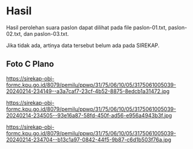 # Hasil

Hasil perolehan suara paslon dapat dilihat pada file paslon-01.txt, paslon-02.txt, dan paslon-03.txt.

Jika tidak ada, artinya data tersebut belum ada pada SIREKAP.

## Foto C Plano

https://sirekap-obj-formc.kpu.go.id/8079/pemilu/ppwp/31/75/06/10/05/3175061005039-20240214-234149--a3a7caf7-23cf-4b52-8875-8edcb1a31472.jpg

https://sirekap-obj-formc.kpu.go.id/8079/pemilu/ppwp/31/75/06/10/05/3175061005039-20240214-234505--93e16a87-58fd-450f-ad56-e956a4943b3f.jpg

https://sirekap-obj-formc.kpu.go.id/8079/pemilu/ppwp/31/75/06/10/05/3175061005039-20240214-234704--b13c1a97-0842-44f5-9b87-c6d1b503f76a.jpg
